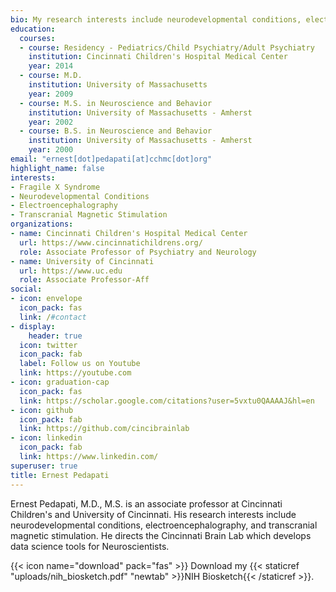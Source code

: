 ```yaml
---
bio: My research interests include neurodevelopmental conditions, electroencephalography, transcranial magnetic stimulation.
education:
  courses:
  - course: Residency - Pediatrics/Child Psychiatry/Adult Psychiatry
    institution: Cincinnati Children's Hospital Medical Center
    year: 2014
  - course: M.D.
    institution: University of Massachusetts
    year: 2009
  - course: M.S. in Neuroscience and Behavior
    institution: University of Massachusetts - Amherst
    year: 2002
  - course: B.S. in Neuroscience and Behavior
    institution: University of Massachusetts - Amherst
    year: 2000
email: "ernest[dot]pedapati[at]cchmc[dot]org"
highlight_name: false
interests:
- Fragile X Syndrome
- Neurodevelopmental Conditions
- Electroencephalography
- Transcranial Magnetic Stimulation
organizations:
- name: Cincinnati Children's Hospital Medical Center
  url: https://www.cincinnatichildrens.org/
  role: Associate Professor of Psychiatry and Neurology
- name: University of Cincinnati
  url: https://www.uc.edu
  role: Associate Professor-Aff
social:
- icon: envelope
  icon_pack: fas
  link: /#contact
- display:
    header: true
  icon: twitter
  icon_pack: fab
  label: Follow us on Youtube
  link: https://youtube.com
- icon: graduation-cap
  icon_pack: fas
  link: https://scholar.google.com/citations?user=5vxtu0QAAAAJ&hl=en
- icon: github
  icon_pack: fab
  link: https://github.com/cincibrainlab
- icon: linkedin
  icon_pack: fab
  link: https://www.linkedin.com/
superuser: true
title: Ernest Pedapati
---
```


Ernest Pedapati, M.D., M.S. is an associate professor at Cincinnati Children's and University of Cincinnati. His research interests include neurodevelopmental conditions, electroencephalography, and transcranial magnetic stimulation. He directs the Cincinnati Brain Lab which develops data science tools for Neuroscientists. 

{{< icon name="download" pack="fas" >}} Download my {{< staticref "uploads/nih_biosketch.pdf" "newtab" >}}NIH Biosketch{{< /staticref >}}.

